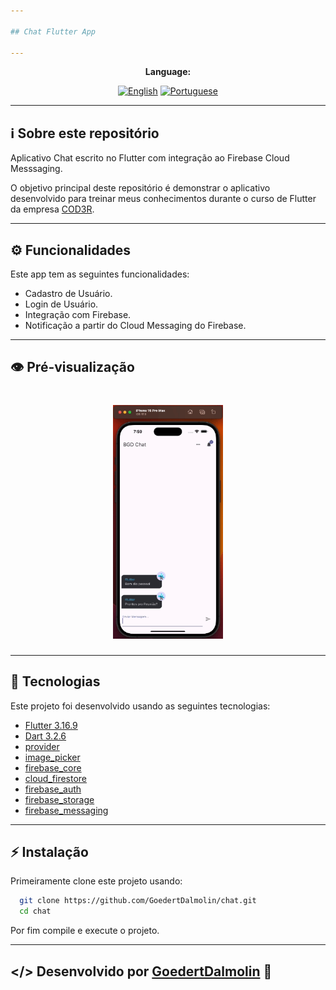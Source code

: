 ```yaml
---

## Chat Flutter App

---
```


<div align="center">

**Language:**

[![English](https://img.shields.io/badge/Language-English-blueviolet?style=for-the-badge)](README.md)
[![Portuguese](https://img.shields.io/badge/Language-Português-blue?style=for-the-badge)](README.pt-br.md)

</div>

---
## ℹ️ Sobre este repositório
Aplicativo Chat escrito no Flutter com integração ao Firebase Cloud Messsaging.

O objetivo principal deste repositório é demonstrar o aplicativo desenvolvido para treinar meus conhecimentos durante o curso de Flutter da empresa [COD3R](https://www.udemy.com/course/curso-flutter/).

---
## ⚙️ Funcionalidades
Este app tem as seguintes funcionalidades:

- Cadastro de Usuário.
- Login de Usuário.
- Integração com Firebase.
- Notificação a partir do Cloud Messaging do Firebase.

---
## 👁️ Pré-visualização

<h1 align="center">
<img src='.github/1.gif' width="35%">
</h1>


---
## 🧪 Tecnologias
Este projeto foi desenvolvido usando as seguintes tecnologias:

- [Flutter 3.16.9](https://docs.flutter.dev/)
- [Dart 3.2.6](https://dart.dev/)
- [provider](https://pub.dev/packages/provider)
- [image_picker](https://pub.dev/packages/image_picker)
- [firebase_core](https://pub.dev/packages/firebase_core)
- [cloud_firestore](https://pub.dev/packages/cloud_firestore)
- [firebase_auth](https://pub.dev/packages/firebase_auth)
- [firebase_storage](https://pub.dev/packages/firebase_storage)
- [firebase_messaging](https://pub.dev/packages/firebase_messaging)

---
## ⚡ Instalação

Primeiramente clone este projeto usando:

```bash
  git clone https://github.com/GoedertDalmolin/chat.git
  cd chat
```

Por fim compile e execute o projeto.

---
</> Desenvolvido por [GoedertDalmolin](https://github.com/GoedertDalmolin) 👋
---
